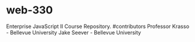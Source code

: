 # web-330
Enterprise JavaScript II Course Repository. 
#contributors 
Professor Krasso - Bellevue University 
Jake Seever - Bellevue University
